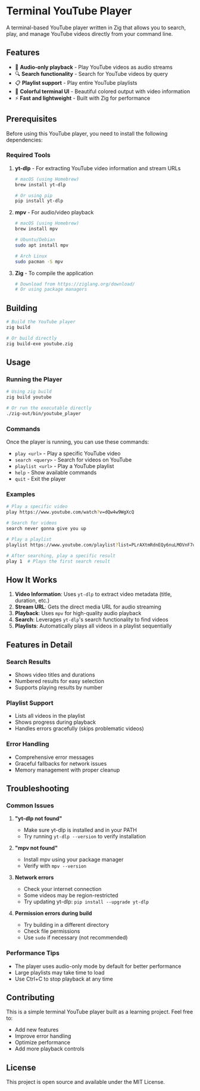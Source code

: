 # Terminal YouTube Player

A terminal-based YouTube player written in Zig that allows you to search, play, and manage YouTube videos directly from your command line.

## Features

- 🎵 **Audio-only playback** - Play YouTube videos as audio streams
- 🔍 **Search functionality** - Search for YouTube videos by query
- 📋 **Playlist support** - Play entire YouTube playlists
- 🎨 **Colorful terminal UI** - Beautiful colored output with video information
- ⚡ **Fast and lightweight** - Built with Zig for performance

## Prerequisites

Before using this YouTube player, you need to install the following dependencies:

### Required Tools

1. **yt-dlp** - For extracting YouTube video information and stream URLs
   ```bash
   # macOS (using Homebrew)
   brew install yt-dlp
   
   # Or using pip
   pip install yt-dlp
   ```

2. **mpv** - For audio/video playback
   ```bash
   # macOS (using Homebrew)
   brew install mpv
   
   # Ubuntu/Debian
   sudo apt install mpv
   
   # Arch Linux
   sudo pacman -S mpv
   ```

3. **Zig** - To compile the application
   ```bash
   # Download from https://ziglang.org/download/
   # Or using package managers
   ```

## Building

```bash
# Build the YouTube player
zig build

# Or build directly
zig build-exe youtube.zig
```

## Usage

### Running the Player

```bash
# Using zig build
zig build youtube

# Or run the executable directly
./zig-out/bin/youtube_player
```

### Commands

Once the player is running, you can use these commands:

- `play <url>` - Play a specific YouTube video
- `search <query>` - Search for videos on YouTube
- `playlist <url>` - Play a YouTube playlist
- `help` - Show available commands
- `quit` - Exit the player

### Examples

```bash
# Play a specific video
play https://www.youtube.com/watch?v=dQw4w9WgXcQ

# Search for videos
search never gonna give you up

# Play a playlist
playlist https://www.youtube.com/playlist?list=PLrAXtmRdnEQy6nuLMOVnF7qpxR3gQzG0h

# After searching, play a specific result
play 1  # Plays the first search result
```

## How It Works

1. **Video Information**: Uses `yt-dlp` to extract video metadata (title, duration, etc.)
2. **Stream URL**: Gets the direct media URL for audio streaming
3. **Playback**: Uses `mpv` for high-quality audio playback
4. **Search**: Leverages `yt-dlp`'s search functionality to find videos
5. **Playlists**: Automatically plays all videos in a playlist sequentially

## Features in Detail

### Search Results
- Shows video titles and durations
- Numbered results for easy selection
- Supports playing results by number

### Playlist Support
- Lists all videos in the playlist
- Shows progress during playback
- Handles errors gracefully (skips problematic videos)

### Error Handling
- Comprehensive error messages
- Graceful fallbacks for network issues
- Memory management with proper cleanup

## Troubleshooting

### Common Issues

1. **"yt-dlp not found"**
   - Make sure yt-dlp is installed and in your PATH
   - Try running `yt-dlp --version` to verify installation

2. **"mpv not found"**
   - Install mpv using your package manager
   - Verify with `mpv --version`

3. **Network errors**
   - Check your internet connection
   - Some videos may be region-restricted
   - Try updating yt-dlp: `pip install --upgrade yt-dlp`

4. **Permission errors during build**
   - Try building in a different directory
   - Check file permissions
   - Use `sudo` if necessary (not recommended)

### Performance Tips

- The player uses audio-only mode by default for better performance
- Large playlists may take time to load
- Use Ctrl+C to stop playback at any time

## Contributing

This is a simple terminal YouTube player built as a learning project. Feel free to:

- Add new features
- Improve error handling
- Optimize performance
- Add more playback controls

## License

This project is open source and available under the MIT License.
